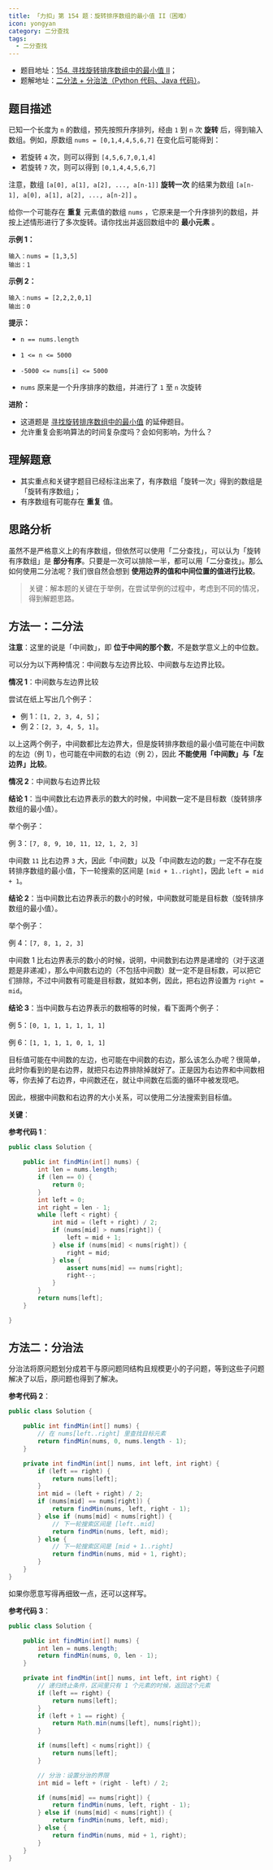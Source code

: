 ```yaml
---
title: 「力扣」第 154 题：旋转排序数组的最小值 II（困难）
icon: yongyan
category: 二分查找
tags:
  - 二分查找
---
```


- 题目地址：[154. 寻找旋转排序数组中的最小值 II](https://leetcode-cn.com/problems/find-minimum-in-rotated-sorted-array-ii/)；
- 题解地址：[二分法 + 分治法（Python 代码、Java 代码）](https://leetcode-cn.com/problems/find-minimum-in-rotated-sorted-array-ii/solution/er-fen-fa-fen-zhi-fa-python-dai-ma-by-liweiwei1419/)。

## 题目描述

已知一个长度为 `n` 的数组，预先按照升序排列，经由 `1` 到 `n` 次 **旋转** 后，得到输入数组。例如，原数组 `nums = [0,1,4,4,5,6,7]` 在变化后可能得到：

- 若旋转 `4` 次，则可以得到 `[4,5,6,7,0,1,4]`
- 若旋转 `7` 次，则可以得到 `[0,1,4,4,5,6,7]`

注意，数组 `[a[0], a[1], a[2], ..., a[n-1]]` **旋转一次** 的结果为数组 `[a[n-1], a[0], a[1], a[2], ..., a[n-2]]` 。

给你一个可能存在 **重复** 元素值的数组 `nums` ，它原来是一个升序排列的数组，并按上述情形进行了多次旋转。请你找出并返回数组中的 **最小元素** 。

**示例 1：**

```
输入：nums = [1,3,5]
输出：1
```

**示例 2：**

```
输入：nums = [2,2,2,0,1]
输出：0
```

**提示：**

- `n == nums.length`
- `1 <= n <= 5000`

- `-5000 <= nums[i] <= 5000`
- `nums` 原来是一个升序排序的数组，并进行了 `1` 至 `n` 次旋转

**进阶：**

- 这道题是 [寻找旋转排序数组中的最小值](https://leetcode-cn.com/problems/find-minimum-in-rotated-sorted-array/description/) 的延伸题目。
- 允许重复会影响算法的时间复杂度吗？会如何影响，为什么？

## 理解题意

- 其实重点和关键字题目已经标注出来了，有序数组「旋转一次」得到的数组是「旋转有序数组」；
- 有序数组有可能存在 **重复** 值。

## 思路分析

虽然不是严格意义上的有序数组，但依然可以使用「二分查找」，可以认为「旋转有序数组」是 **部分有序**。只要是一次可以排除一半，都可以用「二分查找」。那么如何使用二分法呢？我们很自然会想到 **使用边界的值和中间位置的值进行比较**。

> 关键：解本题的关键在于举例，在尝试举例的过程中，考虑到不同的情况，得到解题思路。

## 方法一：二分法

**注意**：这里的说是「中间数」，即 **位于中间的那个数**，不是数学意义上的中位数。

可以分为以下两种情况：中间数与左边界比较、中间数与左边界比较。

**情况 1**：中间数与左边界比较

尝试在纸上写出几个例子：

- 例 1：`[1, 2, 3, 4, 5]`；
- 例 2：`[2, 3, 4, 5, 1]`。

以上这两个例子，中间数都比左边界大，但是旋转排序数组的最小值可能在中间数的左边（例 1），也可能在中间数的右边（例 2），因此 **不能使用「中间数」与「左边界」比较**。

**情况 2**：中间数与右边界比较

**结论 1**：当中间数比右边界表示的数大的时候，中间数一定不是目标数（旋转排序数组的最小值）。

举个例子：

例 3：`[7, 8, 9, 10, 11, 12, 1, 2, 3]`

中间数 `11` 比右边界 `3` 大，因此「中间数」以及「中间数左边的数」一定不存在旋转排序数组的最小值，下一轮搜索的区间是 `[mid + 1..right]`，因此 `left = mid + 1`。

**结论 2**：当中间数比右边界表示的数小的时候，中间数就可能是目标数（旋转排序数组的最小值）。

举个例子：

例 4：`[7, 8, 1, 2, 3]`

中间数 1 比右边界表示的数小的时候，说明，中间数到右边界是递增的（对于这道题是非递减），那么中间数右边的（不包括中间数）就一定不是目标数，可以把它们排除，不过中间数有可能是目标数，就如本例，因此，把右边界设置为 `right = mid`。

**结论 3**：当中间数与右边界表示的数相等的时候，看下面两个例子：

例 5：`[0, 1, 1, 1, 1, 1, 1]`

例 6：`[1, 1, 1, 1, 0, 1, 1]`

目标值可能在中间数的左边，也可能在中间数的右边，那么该怎么办呢？很简单，此时你看到的是右边界，就把只右边界排除掉就好了。正是因为右边界和中间数相等，你去掉了右边界，中间数还在，就让中间数在后面的循环中被发现吧。

因此，根据中间数和右边界的大小关系，可以使用二分法搜索到目标值。

**关键**：

**参考代码 1**：

```java
public class Solution {

    public int findMin(int[] nums) {
        int len = nums.length;
        if (len == 0) {
            return 0;
        }
        int left = 0;
        int right = len - 1;
        while (left < right) {
            int mid = (left + right) / 2;
            if (nums[mid] > nums[right]) {
                left = mid + 1;
            } else if (nums[mid] < nums[right]) {
                right = mid;
            } else {
                assert nums[mid] == nums[right];
                right--;
            }
        }
        return nums[left];
    }

}
```

## 方法二：分治法

分治法将原问题划分成若干与原问题同结构且规模更小的子问题，等到这些子问题解决了以后，原问题也得到了解决。

**参考代码 2**：

```java
public class Solution {

    public int findMin(int[] nums) {
        // 在 nums[left..right] 里查找目标元素
        return findMin(nums, 0, nums.length - 1);
    }

    private int findMin(int[] nums, int left, int right) {
        if (left == right) {
            return nums[left];
        }
        int mid = (left + right) / 2;
        if (nums[mid] == nums[right]) {
            return findMin(nums, left, right - 1);
        } else if (nums[mid] < nums[right]) {
            // 下一轮搜索区间是 [left..mid]
            return findMin(nums, left, mid);
        } else {
            // 下一轮搜索区间是 [mid + 1..right]
            return findMin(nums, mid + 1, right);
        }
    }
}
```

如果你愿意写得再细致一点，还可以这样写。

**参考代码 3**：

```java
public class Solution {

    public int findMin(int[] nums) {
        int len = nums.length;
        return findMin(nums, 0, len - 1);
    }

    private int findMin(int[] nums, int left, int right) {
        // 递归终止条件，区间里只有 1 个元素的时候，返回这个元素
        if (left == right) {
            return nums[left];
        }
        if (left + 1 == right) {
            return Math.min(nums[left], nums[right]);
        }

        if (nums[left] < nums[right]) {
            return nums[left];
        }

        // 分治：设置分治的界限
        int mid = left + (right - left) / 2;

        if (nums[mid] == nums[right]) {
            return findMin(nums, left, right - 1);
        } else if (nums[mid] < nums[right]) {
            return findMin(nums, left, mid);
        } else {
            return findMin(nums, mid + 1, right);
        }
    }
}
```
